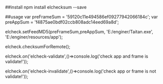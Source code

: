 ##install
npm install elchecksum --save

##usage
var preFrameSum = '59120c11e494586ef09277942066184c';
var preAppSum = 'f4875ae0bdf02ccb808adc14eed69a8d';

elcheck.setFeedMD5(preFrameSum,preAppSum, 'E:/enginer/Taitan.exe', 'E:/enginer/resources/app');

elcheck.checksumForRemote();

elcheck.on('elcheck-validate',()=>console.log('check app and frame is validate!'));

elcheck.on('elcheck-invalidate',()=>console.log('check app or frame is not validate!'));
